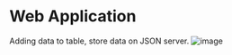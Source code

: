 # Web Application

Adding data to table, store data on JSON server.
![image](https://user-images.githubusercontent.com/43928831/182003271-fe3ad953-9301-4344-af68-53045e4d7ca4.png)
